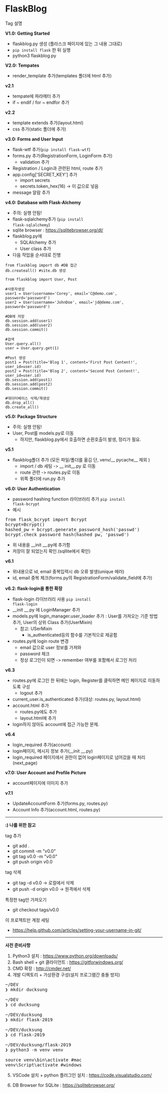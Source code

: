 # FlaskBlog
Tag 설명

**V1.0: Getting Started**
* flaskblog.py 생성 (플라스크 페이지에 있는 그 내용 그대로)
* <code>pip install flask</code> 한 뒤 실행
* python3 flaskblog.py

**V2.0: Tempates**
* render_template 추가(templates 폴더에 html 추가)

**v2.1**
* tempate에 파라메터 추가
* if ~ endif / for ~ endfor 추가

**v2.2**
* template extends 추가(layout.html)
* css 추가(static 폴더에 추가)

**v3.0: Forms and User Input**
* flask-wtf 추가(<code>pip install flask-wtf</code>)
* forms.py 추가(RegistrationForm, LoginForm 추가)
    * validation 추가
* Registration / Login과 관련된 html, route 추가
* app.config['SECRET_KEY'] 추가 
    * import secrets
    * secrets.token_hex(16) -> 이 값으로 넣음
* message 알람 추가

**v4.0: Database with Flask-Alchemy**
* 주의: 실행 안됨!
* flask-sqlalchemy추가 (<code>pip install flask-sqlalchemy</code>)
* sqlite browser : https://sqlitebrowser.org/dl/
* flaskblog.py에
    * SQLAlchemy 추가
    * User class 추가
* 다음 작업을 순서대로 진행

```
from flaskblog import db #DB 접근
db.createall() #site.db 생성

from flaskblog import User, Post

#사용자생성
user1 = User(username='Corey', email='C@demo.com', password='password') 
user2 = User(username='JohnDoe', email='jd@demo.com', password='password') 

#DB에 저장
db.session.add(user1)
db.session.add(user2)
db.session.commit() 

#검색
User.query.all()
user = User.query.get(1)

#Post 생성
post1 = Post(title='Blog 1', content='First Post Content!', user_id=user.id)
post2 = Post(title='Blog 2', content='Second Post Content!', user_id=user.id)
db.session.add(post1)
db.session.add(post2)
db.session.commit()

#데이터베이스 삭제/재생성
db.drop_all()
db.create_all()
```
**v5.0: Package Structure**
* 주의: 실행 안됨!
* User, Post를 models.py로 이동
    * 하지만, flaskblog.py에서 호출하면 순환호출이 발생, 정리가 필요.

**v5.1**
* flaskblog폴더 추가 (모든 파일/폴더를 옮김 단, venv/__ pycache__ 제외 )
    * import / db 세팅 -> __ init__.py 로 이동
    * route 관련 -> routes.py로 이동
    * 위쪽 폴더에 run.py 추가

**v6.0: User Authentication**
* password hashing function 라이브러리 추가 <code>pip install flask-bcrypt</code>
* 예시
<pre>
from flask_bcrypt import Bcrypt
bcrypt=Bcrypt()
hashed_pw = bcrypt.generate_password_hash('passwd')
bcrypt.check_password_hash(hashed_pw, 'passwd')
</pre>
* 위 내용을 __init __.py에 추가함
* 저장이 잘 되었는지 확인.(sqllite에서 확인)

**v6.1**
* 위내용으로 id, email 중복입력시 db 오류 발생(unique 에러)
* id, email 중복 체크(forms.py의 RegistrationForm/validate_field에 추가)

**v6.2: flask-login을 통한 확장**
* flask-login 라이브러리 사용 <code>pip install flask-login</code>
* __init __.py 에 LoginManager 추가
* models.py에 login_manager.user_loader 추가 : User를 가져오는 기준 방법 추가, User의 상위 Class 추가(UserMixin)
  * 참고: USerMixin
    * is_authenticated등의 함수를 기본적으로 제공함
* routes.py에 login route 변경
  * email 값으로 user 정보를 가져와
  * password 체크
  * 정상 로그인이 되면 -> remember 여부를 포함해서 로그인 처리

**v6.3**
* routes.py에 로그인 한 뒤에는 login, Register를 클릭하면 메인 페이지로 이동하도록 구성
  * logout 추가
* current_user.is_authenticated 추가(대상: routes.py, layout.html)
* account.html 추가
  * routes.py에도 추가
  * layout.html에 추가
* login하지 않아도 account에 접근 가능한 문제.

**v6.4**
* login_required 추가(account)
* login페이지, 메시지 정보 추가(__init __.py)
* login_required 페이지에서 권한이 없어 login페이지로 넘어갔을 때 처리(next_page)

**v7.0: User Account and Profile Picture**
* account페이지에 이미지 추가

**v7.1**
* UpdateAccountForm 추가(forms.py, routes.py)
* Account Info 추가(account.html, routes.py)

------------

**:) 나를 위한 참고**

tag 추가
* git add .
* git commit -m "v0.0"
* git tag v0.0 -m "v0.0"
* git push origin v0.0

tag 삭제
* git tag -d v0.0 -> 로컬에서 삭제
* git push -d origin v0.0 -> 원격에서 삭제

특정한 tag만 가져오기
* git checkout tags/v0.0

이 프로젝트만 계정 세팅
* https://help.github.com/articles/setting-your-username-in-git/

-----

**사전 준비사항**

1. Python3 설치 : https://www.python.org/downloads/
2. Bash shell + git 클라이언트 : https://gitforwindows.org/
3. CMD 확장 : http://cmder.net/
4. 개발 디렉토리 + 가상환경 구성(설치 프로그램간 충돌 방지)
<pre>
~/DEV
❯ mkdir ducksung

~/DEV
❯ cd ducksung

~/DEV/ducksung
❯ mkdir flask-2019

~/DEV/ducksung
❯ cd flask-2019

~/DEV/ducksung/flask-2019
❯ python3 -m venv venv

source venv\bin\activate #mac
venv\Script\activate #windows
</pre>

5. VSCode 설치 + python 플러그인 설치 : https://code.visualstudio.com/

6. DB Browser for SQLite : https://sqlitebrowser.org/